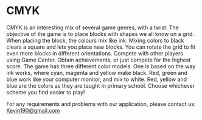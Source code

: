 # CMYK
CMYK is an interesting mix of several game genres, with a twist. The objective of the game is to place blocks with shapes we all know on a grid. When placing the block, the colours mix like ink. Mixing colors to black clears a square and lets you place new blocks. You can rotate the grid to fit even more blocks in different orientations. Compete with other players using Game Center. Obtain achievements, or just compete for the highest score.   The game has three different color models. One is based on the way ink works, where cyan, magenta and yellow make black. Red, green and blue work like your computer monitor, and mix to white. Red, yellow and blue are the colors as they are taught in primary school. Choose whichever scheme you find easier to play!



For any requirements and problems with our application, please contact us: Kevin190@gmail.com
